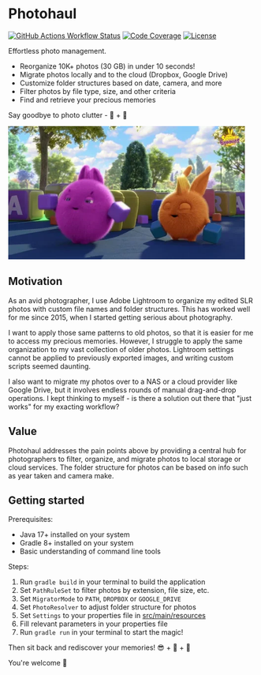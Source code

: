 # Photohaul

[![GitHub Actions Workflow Status](https://img.shields.io/github/actions/workflow/status/huangsam/photohaul/ci.yml)](https://github.com/huangsam/photohaul/actions)
[![Code Coverage](https://img.shields.io/codecov/c/github/huangsam/photohaul)](https://codecov.io/gh/huangsam/photohaul)
[![License](https://img.shields.io/github/license/huangsam/photohaul)](https://github.com/huangsam/photohaul/blob/main/LICENSE)

Effortless photo management.

- Reorganize 10K+ photos (30 GB) in under 10 seconds!
- Migrate photos locally and to the cloud (Dropbox, Google Drive)
- Customize folder structures based on date, camera, and more
- Filter photos by file type, size, and other criteria
- Find and retrieve your precious memories

Say goodbye to photo clutter - 👋 + 🚀

![Sunny Bunny Tidy Up](sunny-bunny-tidy-up.webp)

## Motivation

As an avid photographer, I use Adobe Lightroom to organize my edited SLR
photos with custom file names and folder structures. This has worked well
for me since 2015, when I started getting serious about photography.

I want to apply those same patterns to old photos, so that it is easier
for me to access my precious memories. However, I struggle to apply the
same organization to my vast collection of older photos. Lightroom settings
cannot be applied to previously exported images, and writing custom scripts
seemed daunting.

I also want to migrate my photos over to a NAS or a cloud provider like
Google Drive, but it involves endless rounds of manual drag-and-drop
operations. I kept thinking to myself - is there a solution out there
that "just works" for my exacting workflow?

## Value

Photohaul addresses the pain points above by providing a central hub
for photographers to filter, organize, and migrate photos to local
storage or cloud services. The folder structure for photos can be based
on info such as year taken and camera make.

## Getting started

Prerequisites:

- Java 17+ installed on your system
- Gradle 8+ installed on your system
- Basic understanding of command line tools

Steps:

1. Run `gradle build` in your terminal to build the application
2. Set `PathRuleSet` to filter photos by extension, file size, etc.
3. Set `MigratorMode` to `PATH`, `DROPBOX` or `GOOGLE_DRIVE`
4. Set `PhotoResolver` to adjust folder structure for photos
5. Set `Settings` to your properties file in [src/main/resources](src/main/resources)
6. Fill relevant parameters in your properties file
7. Run `gradle run` in your terminal to start the magic!

Then sit back and rediscover your memories! 😎 + 🍹 + 🌴

You're welcome 🙏
